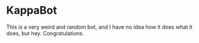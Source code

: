 # KappaBot
This is a very weird and random bot, and I have no idea how it does what it does, but hey. Congratulations.
